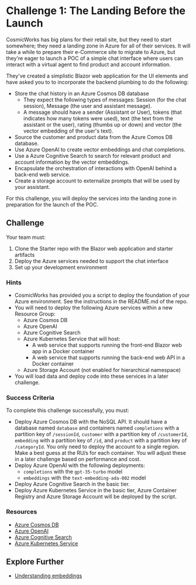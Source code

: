 # Challenge 1: The Landing Before the Launch

CosmicWorks has big plans for their retail site, but they need to start somewhere; they need a landing zone in Azure for all of their services. It will take a while to prepare their e-Commerce site to migrate to Azure, but they're eager to launch a POC of a simple chat interface where users can interact with a virtual agent to find product and account information. 

They've created a simplistic Blazor web application for the UI elements and have asked you to to incorporate the backend plumbing to do the following:

- Store the chat history in an Azure Cosmos DB database
  - They expect the following types of messages: Session (for the chat session), Message (the user and assistant message).
  - A message should have a sender (Assistant or User), tokens (that indicates how many tokens were used), text (the text from the assistant or the user), rating (thumbs up or down) and vector (the vector embedding of the user's text).
- Source the customer and product data from the Azure Comos DB database.
- Use Azure OpenAI to create vector embeddings and chat completions.
- Use a Azure Cognitive Search to search for relevant product and account information by the vector embeddings.
- Encapsulate the orchestration of interactions with OpenAI behind a back-end web service.
- Create a storage account to externalize prompts that will be used by your assistant.

For this challenge, you will deploy the services into the landing zone in preparation for the launch of the POC.

## Challenge

Your team must:

1. Clone the Starter repo with the Blazor web application and starter artifacts 
2. Deploy the Azure services needed to support the chat interface
3. Set up your development environment

### Hints

- CosmicWorks has provided you a script to deploy the foundation of your Azure environment. See the instructions in the README.md of the repo. 
- You will need to deploy the following Azure services within a new Resource Group:
  - Azure Cosmos DB
  - Azure OpenAI
  - Azure Cognitive Search
  - Azure Kubernetes Service that will host:
    - A web service that supports running the front-end Blazor web app in a Docker container
    - A web service that supports running the back-end web API in a Docker container
  - Azure Storage Account (not enabled for hierarchical namespace)
- You will load data and deploy code into these services in a later challenge. 
### Success Criteria

To complete this challenge successfully, you must:

- Deploy Azure Cosmos DB with the NoSQL API. It should have a database named `database` and containers named `completions` with a partition key of `/sessionId`, `customer` with a partition key of `/customerId`, `embedding` with a partition key of `/id`, and `product` with a partition key of `/categoryId`. You only need to deploy the account to a single region. Make a best guess at the RU/s for each container. You will adjust these in a later challenge based on performance and cost.
- Deploy Azure OpenAI with the following deployments:
  - `completions` with the `gpt-35-turbo` model
  - `embeddings` with the `text-embedding-ada-002` model
- Deploy Azure Cognitive Search in the basic tier. 
- Deploy Azure Kubernetes Service in the basic tier, Azure Container Registry and Azure Storage Account will be deployed by the script.


### Resources

- [Azure Cosmos DB](https://learn.microsoft.com/azure/cosmos-db/)
- [Azure OpenAI](https://learn.microsoft.com/azure/cognitive-services/openai/overview)
- [Azure Cognitive Search](https://learn.microsoft.com/azure/search/)
- [Azure Kubernetes Service](https://learn.microsoft.com/azure/aks/intro-kubernetes)

## Explore Further

- [Understanding embeddings](https://learn.microsoft.com/azure/cognitive-services/openai/concepts/understand-embeddings)
